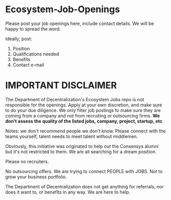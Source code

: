 # Ecosystem-Job-Openings
Please post your job openings here, include contact details. We will be happy to spread the word.

Ideally, post:
1. Position
2. Qualifications needed
3. Benefits
4. Contact e-mail 

# IMPORTANT DISCLAIMER
The Department of Decentralization's Ecosystem Jobs repo is not responsible for the openings. Apply at your own discretion, and make sure to do your due diligence. We only filter job postings to make sure they are coming from a company and not from recruiting or outsourcing firms. **We don't assess the quality of the listed jobs, company, project, startup, etc**

Notes: we don't recommend people we don't know. Please connect with the teams yourself, talent needs to meet talent without middlemen.  

Obviously, this initiative was originated to help out the Consensys alumni but it's not restricted to them. We are all searching for a dream position.   

Please no recruiters.   

No outsourcing offers. We are trying to connect PEOPLE with JOBS. Not to grow your business portfolio. 

The Department of Decentralization does not get anything for referrals, nor does it want to, or benefits in any way. We are here to help. 
